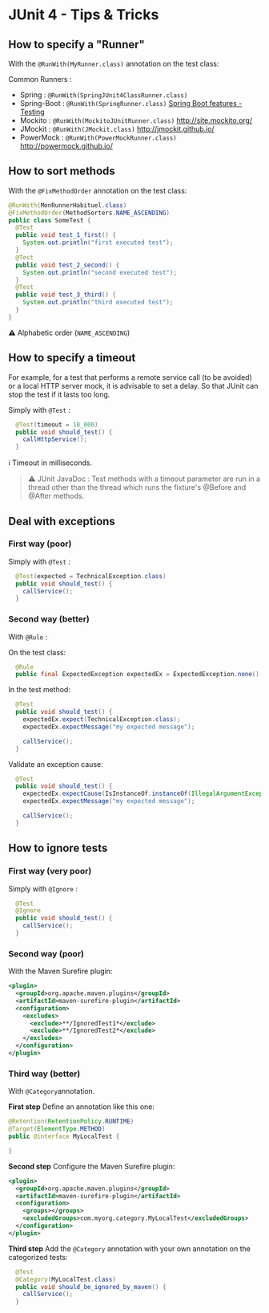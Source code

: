 # JUnit 4 - Tips & Tricks

## How to specify a "Runner"

With the `@RunWith(MyRunner.class)` annotation on the test class:

Common Runners :

* Spring : `@RunWith(SpringJUnit4ClassRunner.class)`
* Spring-Boot : `@RunWith(SpringRunner.class)` [Spring Boot features - Testing](https://docs.spring.io/spring-boot/docs/current/reference/html/boot-features-testing.html)
* Mockito : `@RunWith(MockitoJUnitRunner.class)` <http://site.mockito.org/>
* JMockit : `@RunWith(JMockit.class)` <http://jmockit.github.io/>
* PowerMock : `@RunWith(PowerMockRunner.class)` <http://powermock.github.io/>

## How to sort methods

With the `@FixMethodOrder` annotation on the test class:

```java
@RunWith(MonRunnerHabituel.class)
@FixMethodOrder(MethodSorters.NAME_ASCENDING)
public class SomeTest {
  @Test
  public void test_1_first() {
    System.out.println("first executed test");
  }
  @Test
  public void test_2_second() {
    System.out.println("second executed test");
  }
  @Test
  public void test_3_third() {
    System.out.println("third executed test");
  }
}
```

:warning: Alphabetic order (`NAME_ASCENDING`)

## How to specify a timeout

For example, for a test that performs a remote service call (to be avoided) or a local HTTP server mock, it is advisable to set a delay.
So that JUnit can stop the test if it lasts too long.

Simply with `@Test` :

```java
  @Test(timeout = 10_000)
  public void should_test() {
    callHttpService();
  }
```

:information_source: Timeout in milliseconds.

> :warning: JUnit JavaDoc : Test methods with a timeout parameter are run in a thread other than the thread which runs the fixture's @Before and @After methods.

## Deal with exceptions

### First way (poor)

Simply with `@Test` :

```java
  @Test(expected = TechnicalException.class)
  public void should_test() {
    callService();
  }
```

### Second way (better)

With `@Rule` :

On the test class:

```java
  @Rule
  public final ExpectedException expectedEx = ExpectedException.none();
```

In the test method:

```java
  @Test
  public void should_test() {
    expectedEx.expect(TechnicalException.class);
    expectedEx.expectMessage("my expected message");

    callService();
  }
```

Validate an exception cause:

```java
  @Test
  public void should_test() {
    expectedEx.expectCause(IsInstanceOf.instanceOf(IllegalArgumentException.class));
    expectedEx.expectMessage("my expected message");

    callService();
  }
```

## How to ignore tests

### First way (very poor)

Simply with `@Ignore` :

```java
  @Test
  @Ignore
  public void should_test() {
    callService();
  }
```

### Second way (poor)

With the Maven Surefire plugin:

```xml
<plugin>
  <groupId>org.apache.maven.plugins</groupId>
  <artifactId>maven-surefire-plugin</artifactId>
  <configuration>
    <excludes>
      <exclude>**/IgnoredTest1*</exclude>
      <exclude>**/IgnoredTest2*</exclude>
    </excludes>
  </configuration>
</plugin>
```

### Third way (better)

With `@Category`annotation.

**First step** Define an annotation like this one:

```java
@Retention(RetentionPolicy.RUNTIME)
@Target(ElementType.METHOD)
public @interface MyLocalTest {

}
```

**Second step** Configure the Maven Surefire plugin:

```xml
<plugin>
  <groupId>org.apache.maven.plugins</groupId>
  <artifactId>maven-surefire-plugin</artifactId>
  <configuration>
    <groups></groups>
    <excludedGroups>com.myorg.category.MyLocalTest</excludedGroups>
  </configuration>
</plugin>
```

**Third step** Add the `@Category` annotation with your own annotation on the categorized tests:

```java
  @Test
  @Category(MyLocalTest.class)
  public void should_be_ignored_by_maven() {
    callService();
  }
```
